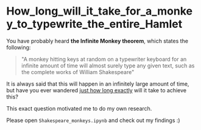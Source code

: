 # How_long_will_it_take_for_a_monkey_to_typewrite_the_entire_Hamlet

You have probably heard **the Infinite Monkey theorem**, which states the following:

> "A monkey hitting keys at random on a typewriter keyboard for an infinite amount of time will almost surely type any given text, such as the complete works of William Shakespeare"

It is always said that this will happen in an infinitely large amount of time, but have you ever wandered <u>just how long exactly</u> will it take to achieve this? 

This exact question motivated me to do my own research. 

Please open `Shakespeare_monkeys.ipynb` and check out my findings :)
